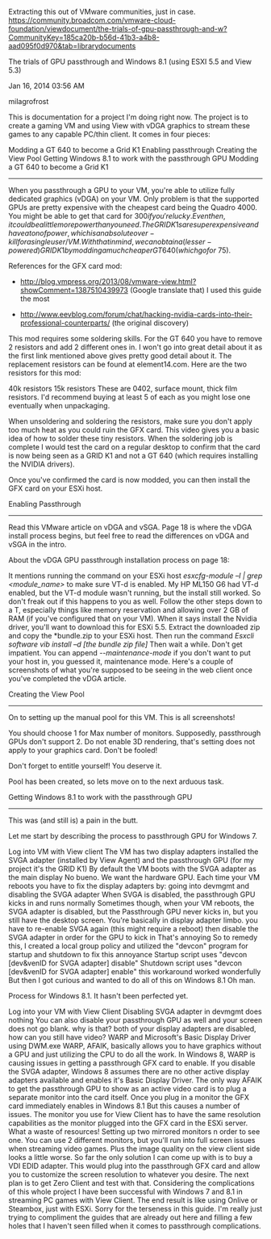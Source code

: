 Extracting this out of VMware communities, just in case.
https://community.broadcom.com/vmware-cloud-foundation/viewdocument/the-trials-of-gpu-passthrough-and-w?CommunityKey=185ca20b-b56d-41b3-a4b8-aad095f0d970&tab=librarydocuments

The trials of GPU passthrough and Windows 8.1 (using ESXI 5.5 and View 5.3) 
 
Jan 16, 2014 03:56 AM

milagrofrost

This is documentation for a project I'm doing right now.  The project is to create a gaming VM and using View with vDGA graphics to stream these games to any capable PC/thin client.  It comes in four pieces:

Modding a GT 640 to become a Grid K1
Enabling passthrough
Creating the View Pool
Getting Windows 8.1 to work with the passthrough GPU
Modding a GT 640 to become a Grid K1

--------------------------------------------------------------------------

When you passthrough a GPU to your VM, you're able to utilize fully dedicated graphics (vDGA) on your VM.  Only problem is that the supported GPUs are pretty expensive with the cheapest card being the Quadro 4000. You might be able to get that card for $300 if you're lucky.  Even then, it could be a little more power than you need.  The GRID K1s are super expensive and have a ton of power, which is an absolute over-kill for a single user/VM.  With that in mind, we can obtain a (lesser-powered) GRID K1 by modding a much cheaper GT 640 (which go for ~$75). 

References for the GFX card mod:

- http://blog.vmpress.org/2013/08/vmware-view.html?showComment=1387510439973 (Google translate that) I used this guide the most

- http://www.eevblog.com/forum/chat/hacking-nvidia-cards-into-their-professional-counterparts/ (the original discovery)

This mod requires some soldering skills.  For the GT 640 you have to remove 2 resistors and add 2 different ones in.  I won't go into great detail about it as the first link mentioned above gives pretty good detail about it.  The replacement resistors can be found at element14.com.  Here are the two resistors for this mod:

40k resistors
15k resistors
These are 0402, surface mount, thick film resistors.  I'd recommend buying at least 5 of each as you might lose one eventually when unpackaging.

When unsoldering and soldering the resistors, make sure you don't apply too much heat as you could ruin the GFX card.  This video gives you a basic idea of how to solder these tiny resistors.  When the soldering job is complete I would test the card on a regular desktop to confirm that the card is now being seen as a GRID K1 and not a GT 640 (which requires installing the NVIDIA drivers).

Once you've confirmed the card is now modded, you can then install the GFX card on your ESXi host. 



Enabling Passthrough

-------------------------------------------

Read this VMware article on vDGA and vSGA.  Page 18 is where the vDGA install process begins, but feel free to read the differences on vDGA and vSGA in the intro.

About the vDGA GPU passthrough installation process on page 18:

It mentions running the command on your ESXi host *esxcfg-module –l | grep <module_name>* to make sure VT-d is enabled.  My HP ML150 G6 had VT-d enabled, but the VT-d module wasn't running, but the install still worked.  So don't freak out if this happens to you as well.
Follow the other steps down to a T, especially things like memory reservation and allowing over 2 GB of RAM (if you've configured that on your VM).
When it says install the Nvidia driver, you'll want to download this for ESXi 5.5.  Extract the downloaded zip and copy the *bundle.zip to your ESXi host.
Then run the command *Esxcli software vib install –d [the bundle zip file]*   Then wait a while.  Don't get impatient.
You can append *--maintenance-mode* if you don't want to put your host in, you guessed it, maintenance mode.
Here's a couple of screenshots of what you're supposed to be seeing in the web client once you've completed the vDGA article.








Creating the View Pool

-------------------------------------------

On to setting up the manual pool for this VM.  This is all screenshots!









You should choose 1 for Max number of monitors.  Supposedly, passthrough GPUs don't support 2.  Do not enable 3D rendering, that's setting does not apply to your graphics card.  Don't be fooled!





Don't forget to entitle yourself!  You deserve it.



Pool has been created, so lets move on to the next arduous task.



Getting Windows 8.1 to work with the passthrough GPU

----------------------------------------------------------------------------------------------------------

This was (and still is) a pain in the butt.

Let me start by describing the process to passthrough GPU for Windows 7.

Log into VM with View client
The VM has two display adapters installed
the SVGA adapter (installed by View Agent)
and the passthrough GPU (for my project it's the GRID K1)
By default the VM boots with the SVGA adapter as the main display
No bueno.  We want the hardware GPU.
Each time your VM reboots you have to fix the display adapters by:
going into devmgmt and disabling the SVGA adapter
When SVGA is disabled, the passthrough GPU kicks in and runs normally
Sometimes though, when your VM reboots, the SVGA adapter is disabled, but the Passthrough GPU never kicks in, but you still have the desktop screen.  You're basically in display adapter limbo.
you have to re-enable SVGA again (this might require a reboot)
then disable the SVGA adapter in order for the GPU to kick in
That's annoying
So to remedy this, I created a local group policy and utilized the "devcon" program for startup and shutdown to fix this annoyance
Startup script uses "devcon [dev&venID for SVGA adapter] disable"
Shutdown script uses "devcon [dev&venID for SVGA adapter] enable"
this workaround worked wonderfully
But then I got curious and wanted to do all of this on Windows 8.1
Oh man.

Process for Windows 8.1.  It hasn't been perfected yet.

Log into your VM with View Client
Disabling SVGA adapter in devmgmt does nothing
You can also disable your passthrough GPU as well and your screen does not go blank.
why is that?  both of your display adapters are disabled, how can you still have video?
WARP and Microsoft's Basic Display Driver using DWM.exe
WARP, AFAIK, basically allows you to have graphics without a GPU and just utilizing the CPU to do all the work.
In Windows 8, WARP is causing issues in getting a passthrough GFX card to enable.
If you disable the SVGA adapter, Windows 8 assumes there are no other active display adapters available and enables it's Basic Display Driver.
The only way AFAIK to get the passthrough GPU to show as an active video card is to plug a separate monitor into the card itself.  Once you plug in a monitor the GFX card immediately enables in Windows 8.1
But this causes a number of issues.
The monitor you use for View Client has to have the same resolution capabilities as the monitor plugged into the GFX card in the ESXi server.  What a waste of resources!  Setting up two mirrored monitors n order to see one.
You can use 2 different monitors, but you'll run into full screen issues when streaming video games.  Plus the image quality on the view client side looks a little worse.
So far the only solution I can come up with is to buy a VDI EDID adapter.  This would plug into the passthrough GFX card and allow you to customize the screen resolution to whatever you desire.
The next plan is to get Zero Client and test with that.  Considering the complications of this whole project I have been successful with Windows 7 and 8.1 in streaming PC games with View Client.  The end result is like using Onlive or Steambox, just with ESXi.  Sorry for the terseness in this guide.  I'm really just trying to compliment the guides that are already out here and filling a few holes that I haven't seen filled when it comes to passthrough complications.
